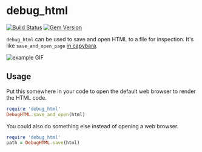 debug_html
==========
[![Build Status](https://travis-ci.org/melvinsh/debug_html.svg?branch=master)](https://travis-ci.org/melvinsh/debug_html) [![Gem Version](https://badge.fury.io/rb/debug_html.svg)](https://badge.fury.io/rb/debug_html)

`debug_html` can be used to save and open HTML to a file for inspection. It's like `save_and_open_page` [in capybara](http://www.rubydoc.info/github/jnicklas/capybara/Capybara%2FSession%3Asave_and_open_page).

![example GIF](https://cloud.githubusercontent.com/assets/1312973/18166690/dcddffb4-704c-11e6-85a0-cd7c6258dc00.gif)

## Usage
Put this somewhere in your code to open the default web browser to render the HTML code.
``` ruby
require 'debug_html'
DebugHTML.save_and_open(html)
```

You could also do something else instead of opening a web browser.
``` ruby
require 'debug_html'
path = DebugHTML.save(html)
```
